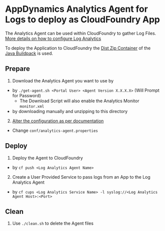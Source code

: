 # AppDynamics Analytics Agent for Logs to deploy as CloudFoundry App

The Analytics Agent can be used within CloudFoundry to gather Log Files. [More details on how to configure Log Analytics ](https://docs.appdynamics.com/display/latest/Configuring+Log+Analytics)

To deploy the Application to CloudFoundry the [Dist Zip Container](https://github.com/cloudfoundry/java-buildpack/blob/master/docs/container-dist_zip.md) of the [Java Buildpack](https://github.com/cloudfoundry/java-buildpack) is used.

## Prepare
1. Download the Analytics Agent you want to use by
  * by `./get-agent.sh <Portal User> <Agent Version X.X.X.X>` (Will Prompt for Password)
    * The Download Script will also enable the Analytics Monitor `monitor.xml`
  * by downloading manually and unzipping to this directory
2. [Alter the configuration as per documentation](https://docs.appdynamics.com/display/latest/Installing+Agent-Side+Components)
  * Change `conf/analytics-agent.properties`

## Deploy

1. Deploy the Agent to CloudFoundry
  * by `cf push <Log Analytics Agent Name>`
2. Create a User Provided Service to pass logs from an App to the Log Analytics Agent
  * by `cf cups <Log Analytics Service Name> -l syslog://<Log Analytics Agent Host>:<Port>`

## Clean

1. Use `./clean.sh` to delete the Agent files
